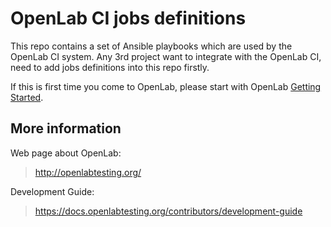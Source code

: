 OpenLab CI jobs definitions
===========================

This repo contains a set of Ansible playbooks which are used by the OpenLab CI
system. Any 3rd project want to integrate with the OpenLab CI, need to add
jobs definitions into this repo firstly.

If this is first time you come to OpenLab, please start with OpenLab
[Getting Started](https://docs.openlabtesting.org/).

More information
----------------
Web page about OpenLab:

> http://openlabtesting.org/

Development Guide:

> https://docs.openlabtesting.org/contributors/development-guide
